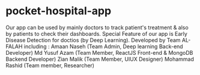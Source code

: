 # pocket-hospital-app
Our app can be used by mainly doctors to track patient's treatment &amp; also by patients to check their dashboards. Special Feature of our app is Early Disease Detection for doctios (by Deep Learning).
Developed by Team AL-FALAH including :
Amaan Naseh (Team Admin, Deep learning Back-end Developer)
Md Yusuf Azam (Team Member, ReactJS Front-end & MongoDB Backend Developer)
Zian Malik (Team Member, UIUX Designer)
Mohammad Rashid (Team member, Researcher)
